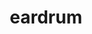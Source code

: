 ---
title: "eardrum"
alias: 
type: biology
subject: biology 
tags:
 - biology
 - sense_organs
created: 2023.01.09 11:15
created_by: Ádám
status: empty 
---